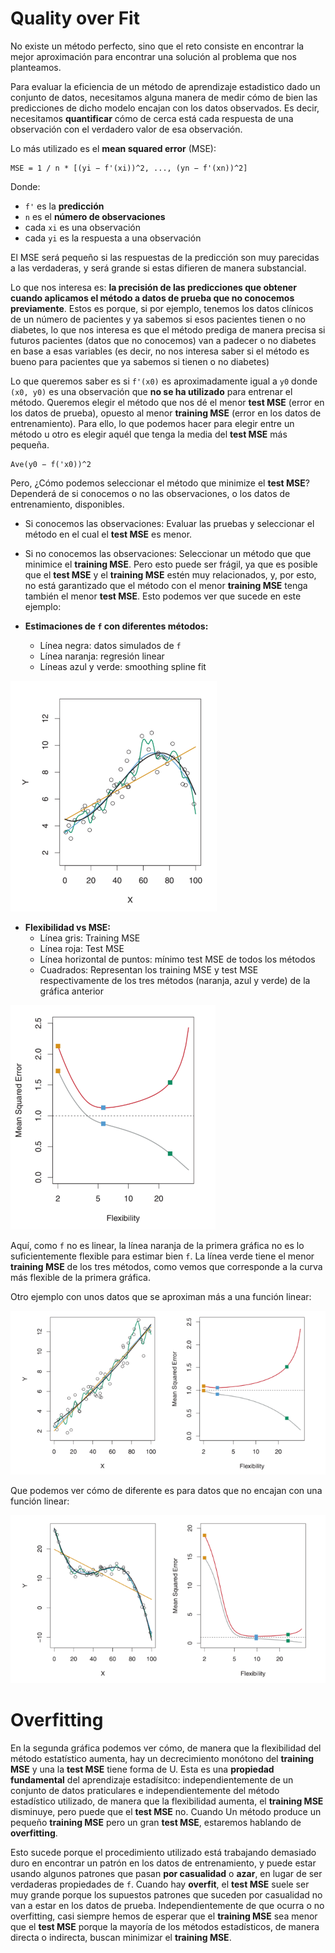 # Quality over Fit

No existe un método perfecto, sino que el reto consiste en encontrar la mejor aproximación para encontrar una solución al problema que nos planteamos.

Para evaluar la eficiencia de un método de aprendizaje estadistico dado un conjunto de datos, necesitamos alguna manera de medir cómo de bien las predicciones de dicho modelo encajan con los datos observados. Es decir, necesitamos **quantificar** cómo de cerca está cada respuesta de una observación con el verdadero valor de esa observación.

Lo más utilizado es el **mean squared error** (MSE):

```
MSE = 1 / n * [(yi − f'(xi))^2, ..., (yn − f'(xn))^2]
```
Donde:

* `f'` es la **predicción**
* `n` es el **número de observaciones**
* cada `xi` es una observación
* cada `yi` es la respuesta a una observación

El MSE será pequeño si las respuestas de la predicción son muy parecidas a las verdaderas, y será grande si estas difieren de manera substancial.

Lo que nos interesa es: **la precisión de las predicciones que obtener cuando aplicamos el método a datos de prueba que no conocemos previamente**. Estos es porque, si por ejemplo, tenemos los datos clínicos de un número de pacientes y ya sabemos si esos pacientes tienen o no diabetes, lo que nos interesa es que el método prediga de manera precisa si futuros pacientes (datos que no conocemos) van a padecer o no diabetes en base a esas variables (es decir, no nos interesa saber si el método es bueno para pacientes que ya sabemos si tienen o no diabetes)

Lo que queremos saber es si `f'(x0)` es aproximadamente igual a `y0` donde `(x0, y0)` es una observación que **no se ha utilizado** para entrenar el método. Queremos elegir el método que nos dé el menor **test MSE** (error en los datos de prueba), opuesto al menor **training MSE** (error en los datos de entrenamiento). Para ello, lo que podemos hacer para elegir entre un método u otro es elegir aquél que tenga la media del **test MSE** más pequeña.

```
Ave(y0 − f('x0))^2
```

Pero, ¿Cómo podemos seleccionar el método que minimize el **test MSE**? Dependerá de si conocemos o no las observaciones, o los datos de entrenamiento, disponibles.

* Si conocemos las observaciones: Evaluar las pruebas y seleccionar el método en el cual el **test MSE** es menor.
* Si no conocemos las observaciones: Seleccionar un método que que minimice el **training MSE**. Pero esto puede ser frágil, ya que es posible que el **test MSE** y el **training MSE** estén muy relacionados, y, por esto, no está garantizado que el método con el menor **training MSE** tenga también el menor **test MSE**. Esto podemos ver que sucede en este ejemplo:

* **Estimaciones de `f` con diferentes métodos:** 
    * Línea negra: datos simulados de `f`
    * Línea naranja: regresión linear
    * Líneas azul y verde: smoothing spline fit

![Estimaciones de f con diferentes métodos](../../../../../assets/img/modelado_estadistico_datos/tema_4/mse_1.png)

* **Flexibilidad vs MSE:**
    * Línea gris: Training MSE
    * Línea roja: Test MSE
    * Línea horizontal de puntos: mínimo test MSE de todos los métodos
    * Cuadrados: Representan los training MSE y test MSE respectivamente de los tres métodos (naranja, azul y verde) de la gráfica anterior

![Flexibilidad vs MSE](../../../../../assets/img/modelado_estadistico_datos/tema_4/mse_2.png)

Aquí, como `f` no es linear, la línea naranja de la primera gráfica no es lo suficientemente flexible para estimar bien `f`. La línea verde tiene el menor **training MSE** de los tres métodos, como vemos que corresponde a la curva más flexible de la primera gráfica.

Otro ejemplo con unos datos que se aproximan más a una función linear:

![Comparación de MSE para datos lineares](../../../../../assets/img/modelado_estadistico_datos/tema_4/mse_3.png)

Que podemos ver cómo de diferente es para datos que no encajan con una función linear:

![Comparación de MSE para datos no lineares](../../../../../assets/img/modelado_estadistico_datos/tema_4/mse_4.png)

# **Overfitting**

En la segunda gráfica podemos ver cómo, de manera que la flexibilidad del método estatístico aumenta, hay un decrecimiento monótono del **training MSE** y una la **test MSE** tiene forma de U. Esta es una **propiedad fundamental** del aprendizaje estadísitco: independientemente de un conjunto de datos praticulares e independientemente del método estadístico utilizado, de manera que la flexibilidad aumenta, el **training MSE** disminuye, pero puede que el **test MSE** no. Cuando Un método produce un pequeño **training MSE** pero un gran **test MSE**, estaremos hablando de **overfitting**.

Esto sucede porque el procedimiento utilizado está trabajando demasiado duro en encontrar un patrón en los datos de entrenamiento, y puede estar usando algunos patrones que pasan **por casualidad** o **azar**, en lugar de ser verdaderas propiedades de `f`. Cuando hay **overfit**, el **test MSE** suele ser muy grande porque los supuestos patrones que suceden por casualidad no van a estar en los datos de prueba. Independientemente de que ocurra o no overfitting, casi siempre hemos de esperar que el **training MSE** sea menor que el **test MSE** porque la mayoría de los métodos estadísticos, de manera directa o indirecta, buscan minimizar el **training MSE**.